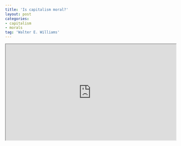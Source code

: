 ```yaml
---
title: 'Is capitalism moral?'
layout: post
categories:
- capitalism
- morals
tag: 'Walter E. Williams'
---
```


<iframe width="560" height="315" src="https://www.youtube.com/embed/fJr2RO7g7jI" title="Is Capitalism Moral?"></iframe>
